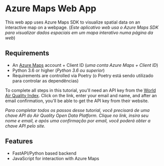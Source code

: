 # Azure Maps Web App

This web app uses Azure Maps SDK to visualize spatial data on an interactive map on a webpage.
(_Este aplicativo web usa o Azure Maps SDK para visualizar dados espaciais em um mapa interativo numa página da web_)

## Requirements

- An [Azure Maps](./APIKEY.md) account + Client ID (_uma conta Azure Maps + Client ID_)
- Python 3.6 or higher (_Python 3.6 ou superior_)
- Requirements are controlled via Poetry (o Poetry está sendo utilizado para controlar as dependências)

To complete all steps in this tutorial, you'll need an API key from the [World Air Quality Index](https://aqicn.org/data-platform/token/#/). Click on the link, enter your email and name, and after an email confirmation, you'll be able to get the API key from their website.

_Para completar todos os passos desse tutorial, você precisará de uma chave API do Air Quality Open Data Platform. Clique no link, insira seu nome e email, e após uma confirmação por email, você poderá obter a chave API pelo site._


## Features
- FastAPI/Python based backend
- JavaScript for interaction with Azure Maps
